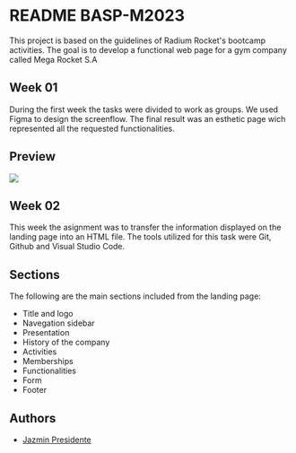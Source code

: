
# README BASP-M2023

This project is based on the guidelines of Radium Rocket's bootcamp activities. The goal is to develop a functional web page for a gym company called Mega Rocket S.A 


## Week 01
During the first week the tasks were divided to work as groups. We used Figma to design the screenflow. The final result was an esthetic page wich represented all the requested functionalities.
## Preview

![](https://github.com/keiler-art/BaSP-M2023/blob/master/Week-02/assets/img/mega-rocket.gif)

## Week 02
This week the asignment was to transfer the information displayed on the landing page into an HTML file. The tools utilized for this task were Git, Github and Visual Studio Code. 
## Sections
The following are the main sections included from the landing page:

- Title and logo
- Navegation sidebar
- Presentation
- History of the company
- Activities
- Memberships
- Functionalities
- Form
- Footer


## Authors

- [Jazmin Presidente](https://www.github.com/keiler-art)

